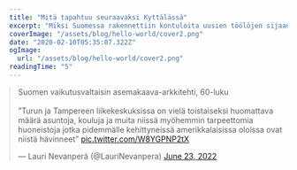 ```yaml
---
title: "Mitä tapahtuu seuraavaksi Kyttälässä"
excerpt: "Miksi Suomessa rakennettiin kontuloita uusien töölöjen sijaan 60-70 luvuilla nopeimman kaupungistumisen aikaan?"
coverImage: "/assets/blog/hello-world/cover2.png"
date: "2020-02-10T05:35:07.322Z"
ogImage:
  url: "/assets/blog/hello-world/cover2.png"
readingTime: "5"
---
```


<blockquote class="twitter-tweet" style="margin: auto;"><p lang="fi" dir="ltr">Suomen vaikutusvaltaisin asemakaava-arkkitehti, 60-luku<br><br>”Turun ja Tampereen liikekeskuksissa on vielä toistaiseksi huomattava määrä asuntoja, kouluja ja muita niissä myöhemmin tarpeettomia huoneistoja jotka pidemmälle kehittyneissä amerikkalaisissa oloissa ovat niistä hävinneet” <a href="https://t.co/W8YGPNP2tX">pic.twitter.com/W8YGPNP2tX</a></p>&mdash; Lauri Nevanperä (@LauriNevanpera) <a href="https://twitter.com/LauriNevanpera/status/1539932433289805825?ref_src=twsrc%5Etfw">June 23, 2022</a></blockquote> <script async src="https://platform.twitter.com/widgets.js" charset="utf-8"></script>
